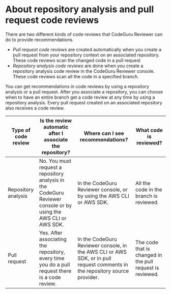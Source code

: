 # About repository analysis and pull request code reviews<a name="repository-analysis-vs-pull-request"></a>

There are two different kinds of code reviews that CodeGuru Reviewer can do to provide recommendations\.
+ *Pull request code reviews* are created automatically when you create a pull request from your repository context on an associated repository\. These code reviews scan the changed code in a pull request
+ *Repository analysis code reviews* are done when you create a repository analysis code review in the CodeGuru Reviewer console\. These code reviews scan all the code in a specified branch\.

You can get recommendations in code reviews by using a repository analysis or a pull request\. After you associate a repository, you can choose when to have an entire branch get a code review at any time by using a repository analysis\. Every pull request created on an associated repository also receives a code review\.


| Type of code review | Is the review automatic after I associate the repository? | Where can I see recommendations? | What code is reviewed? | 
| --- | --- | --- | --- | 
|  Repository analysis  |  No\. You must request a repository analysis in the CodeGuru Reviewer console or by using the AWS CLI or AWS SDK\.  |  In the CodeGuru Reviewer console, or by using the AWS CLI or AWS SDK\.   |  All the code in the branch is reviewed\.  | 
|  Pull request  |  Yes\. After associating the repository, every time you do a pull request there is a code review\.  |  In the CodeGuru Reviewer console, in the AWS CLI or AWS SDK, or in pull request comments in the repository source provider\.  |  The code that is changed in the pull request is reviewed\.  | 